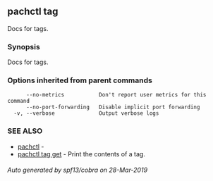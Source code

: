 ## pachctl tag

Docs for tags.

### Synopsis


Docs for tags.

### Options inherited from parent commands

```
      --no-metrics           Don't report user metrics for this command
      --no-port-forwarding   Disable implicit port forwarding
  -v, --verbose              Output verbose logs
```

### SEE ALSO
* [pachctl](pachctl.md)	 - 
* [pachctl tag get](pachctl_tag_get.md)	 - Print the contents of a tag.

###### Auto generated by spf13/cobra on 28-Mar-2019
